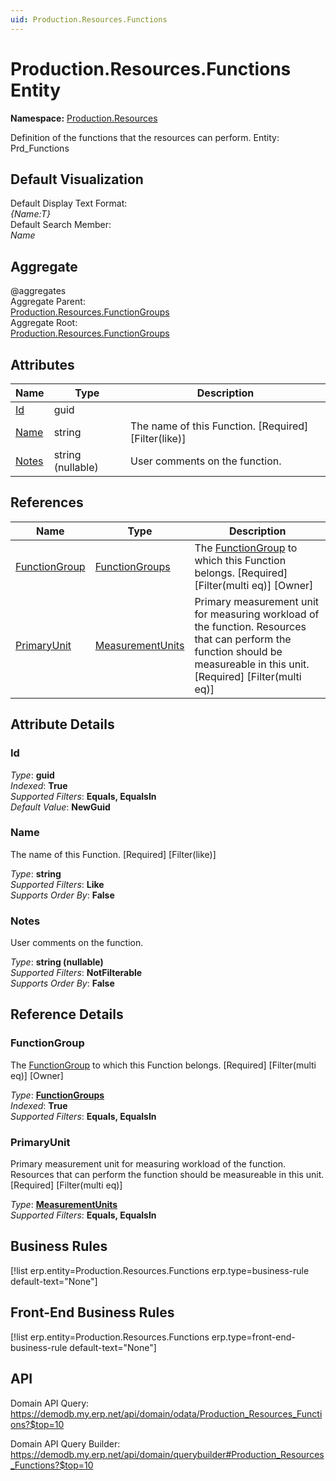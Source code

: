 ```yaml
---
uid: Production.Resources.Functions
---
```

# Production.Resources.Functions Entity

**Namespace:** [Production.Resources](Production.Resources.md)  

Definition of the functions that the resources can perform. Entity: Prd_Functions

## Default Visualization
Default Display Text Format:  
_{Name:T}_  
Default Search Member:  
_Name_  

## Aggregate
  @aggregates  
Aggregate Parent:  
[Production.Resources.FunctionGroups](Production.Resources.FunctionGroups.md)  
Aggregate Root:  
[Production.Resources.FunctionGroups](Production.Resources.FunctionGroups.md)  

## Attributes

| Name | Type | Description |
| ---- | ---- | --- |
| [Id](Production.Resources.Functions.md#id) | guid |  
| [Name](Production.Resources.Functions.md#name) | string | The name of this Function. [Required] [Filter(like)] 
| [Notes](Production.Resources.Functions.md#notes) | string (nullable) | User comments on the function. 

## References

| Name | Type | Description |
| ---- | ---- | --- |
| [FunctionGroup](Production.Resources.Functions.md#functiongroup) | [FunctionGroups](Production.Resources.FunctionGroups.md) | The [FunctionGroup](Production.Resources.Functions.md#functiongroup) to which this Function belongs. [Required] [Filter(multi eq)] [Owner] |
| [PrimaryUnit](Production.Resources.Functions.md#primaryunit) | [MeasurementUnits](General.MeasurementUnits.md) | Primary measurement unit for measuring workload of the function. Resources that can perform the function should be measureable in this unit. [Required] [Filter(multi eq)] |


## Attribute Details

### Id

_Type_: **guid**  
_Indexed_: **True**  
_Supported Filters_: **Equals, EqualsIn**  
_Default Value_: **NewGuid**  

### Name

The name of this Function. [Required] [Filter(like)]

_Type_: **string**  
_Supported Filters_: **Like**  
_Supports Order By_: **False**  

### Notes

User comments on the function.

_Type_: **string (nullable)**  
_Supported Filters_: **NotFilterable**  
_Supports Order By_: **False**  


## Reference Details

### FunctionGroup

The [FunctionGroup](Production.Resources.Functions.md#functiongroup) to which this Function belongs. [Required] [Filter(multi eq)] [Owner]

_Type_: **[FunctionGroups](Production.Resources.FunctionGroups.md)**  
_Indexed_: **True**  
_Supported Filters_: **Equals, EqualsIn**  

### PrimaryUnit

Primary measurement unit for measuring workload of the function. Resources that can perform the function should be measureable in this unit. [Required] [Filter(multi eq)]

_Type_: **[MeasurementUnits](General.MeasurementUnits.md)**  
_Supported Filters_: **Equals, EqualsIn**  



## Business Rules

[!list erp.entity=Production.Resources.Functions erp.type=business-rule default-text="None"]

## Front-End Business Rules

[!list erp.entity=Production.Resources.Functions erp.type=front-end-business-rule default-text="None"]

## API

Domain API Query:
<https://demodb.my.erp.net/api/domain/odata/Production_Resources_Functions?$top=10>

Domain API Query Builder:
<https://demodb.my.erp.net/api/domain/querybuilder#Production_Resources_Functions?$top=10>

